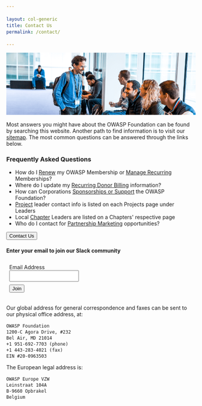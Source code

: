 ```yaml
---

layout: col-generic
title: Contact Us
permalink: /contact/

---
```


![Attendees at a Global AppSec Conference](/assets/images/web/about_header.png)

Most answers you might have about the OWASP Foundation can be found by searching this website. Another path to find information is to visit our [sitemap](/sitemap). The most common questions can be answered through the links below.

### Frequently Asked Questions

- How do I [Renew](/membership)  my OWASP Membership or [Manage Recurring](/manage-membership) Memberships?
- Where do I update my [Recurring Donor Billing](/manage-membership) information?
- How can Corporations [Sponsorships or Support](https://owasporg.atlassian.net/servicedesk/customer/portal/7/group/18/create/72) the OWASP Foundation?
- [Project](/projects) leader contact info is listed on each Projects page under Leaders
- Local [Chapter](/chapters) Leaders are listed on a Chapters' respective page
- Who do I contact for [Partnership Marketing](https://owasporg.atlassian.net/servicedesk/customer/portal/7/group/19/create/83) opportunities?

<a href="https://owasporg.atlassian.net/servicedesk/customer/portal/7/create/72" target="_blank" rel="noopener"><button class="cta-button dark">Contact Us</button></a>

<h4>Enter your email to join our Slack community</h4>
<div id='div-slack-join' style='text-align:left;align-controls:center;padding: 8px;'>
    <label for='emailaddr'>Email Address</label><br>
    <input style='line-height: 24px;margin-bottom:8px;' id='emailaddr' type='email'><br>
    <button class="cta-button dark" id="btn-join-slack">Join</button>
</div>
<div id='div-slack-result' style="display:hidden;font-weight:bold;margin: 24px;">
</div>

Our global address for general correspondence and faxes can be sent to our physical office address, at: 

```
OWASP Foundation
1200-C Agora Drive, #232
Bel Air, MD 21014
+1 951-692-7703 (phone)
+1 443-283-4021 (fax)
EIN #20-0963503
```

The European legal address is:

```
OWASP Europe VZW
Leinstraat 104A
B-9660 Opbrakel
Belgium
```


<script type="text/javascript">
    $(function(){
        $('#btn-join-slack').click(function(){
            var email = $('#emailaddr').val();
            $.ajax({
                type: "POST",
                url: "https://owaspadmin.azurewebsites.net/api/owasp_slack_add_user?code=aaanp3ICdjlaVHHoAnmO06EiDh9dgrCZfkjdTeoOQLVvdesivNWUjA==&email=" + email,
                dataType: "json",
                success: function (result, status, xhr) {
                   if(result['ok']){
                    $("#div-slack-join").hide();
                    $("#div-slack-result").text("Thanks for joining!  Be on the lookout for an email with more information.");
                    $("#div-slack-result").show();
                   }else {
                    $("#div-slack-join").hide();
                    $("#div-slack-result").text("Oops!  Looks like something went wrong or you are already signed up.");
                    $("#div-slack-result").show();    
                   }
                },
                error: function (xhr, status, error) {
                   $("#div-slack-join").hide();
                   $("#div-slack-result").text("Oops!  Looks like something went wrong or you are already signed up.");
                   $("#div-slack-result").show();
                }
            });
        });
    });
</script>